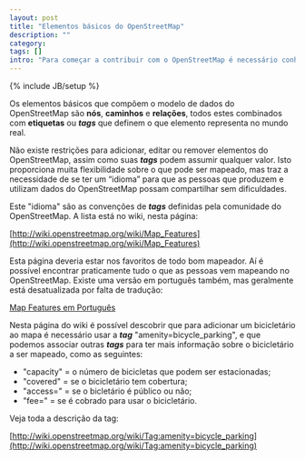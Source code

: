 ```yaml
---
layout: post
title: "Elementos básicos do OpenStreetMap"
description: ""
category: 
tags: []
intro: "Para começar a contribuir com o OpenStreetMap é necessário conhecer os elementos básicos de mapeamento. Este post explica quais são, e como representar um bicicletário no OpenStreetMap. Não existe restrições para adicionar, editar ou remover elementos do OpenStreetMap, assim como suas tags podem assumir qualquer valor. Isto proporciona muita flexibilidade sobre o que pode ser mapeado..."
---
```

{% include JB/setup %}

Os elementos básicos que compõem o modelo de dados do OpenStreetMap são **nós**, **caminhos** e **relações**, todos estes combinados com **etiquetas** ou ***tags*** que definem o que elemento representa no mundo real.

Não existe restrições para adicionar, editar ou remover elementos do OpenStreetMap, assim como suas ***tags*** podem assumir qualquer valor. Isto proporciona muita flexibilidade sobre o que pode ser mapeado, mas traz a necessidade de se ter um “idioma” para que as pessoas que produzem e utilizam dados do OpenStreetMap possam compartilhar sem dificuldades.

Este "idioma" são as convenções de ***tags*** definidas pela comunidade do OpenStreetMap. A lista está no wiki, nesta página:

[http://wiki.openstreetmap.org/wiki/Map_Features](http://wiki.openstreetmap.org/wiki/Map_Features)

Esta página deveria estar nos favoritos de todo bom mapeador. Aí é possível encontrar praticamente tudo o que as pessoas  vem mapeando no OpenStreetMap. Existe uma versão em português também, mas geralmente está desatualizada por falta de tradução:

[Map Features em Português](http://wiki.openstreetmap.org/wiki/Pt-br:Map_Features)

Nesta página do wiki é possível descobrir que para adicionar um bicicletário ao mapa é necessário usar a ***tag*** "amenity=bicycle_parking", e que podemos associar outras ***tags*** para ter mais informação sobre o bicicletário a ser mapeado, como as seguintes:

* "capacity" = o número de bicicletas que podem ser estacionadas;
* "covered" = se o bicicletário tem cobertura; 
* "access=" = se o bicletário é público ou não; 
* "fee=" = se é cobrado para usar o bicicletário.

Veja toda a descrição da tag:

[http://wiki.openstreetmap.org/wiki/Tag:amenity=bicycle_parking](http://wiki.openstreetmap.org/wiki/Tag:amenity=bicycle_parking)